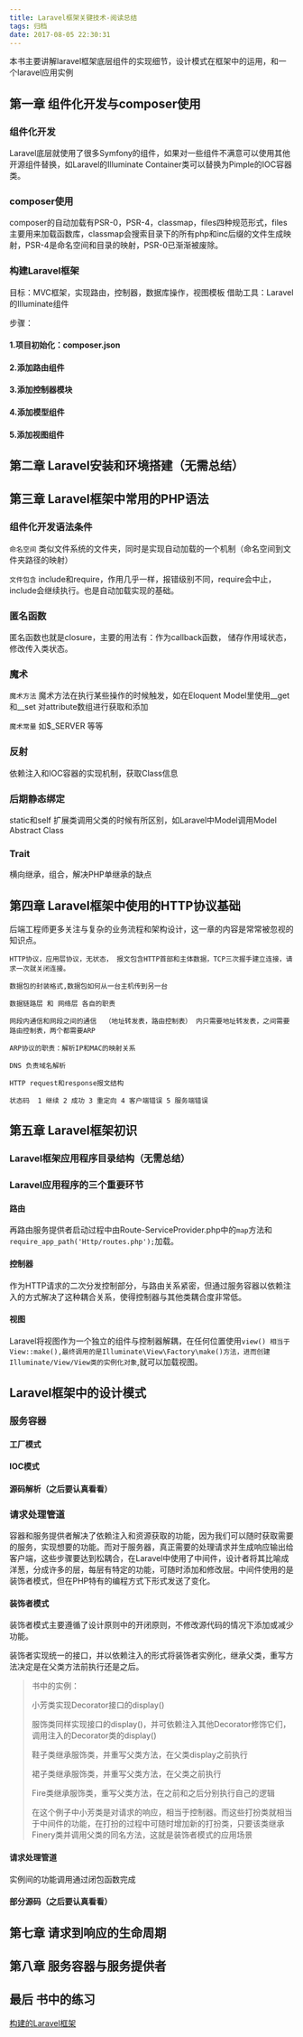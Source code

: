 ```yaml
---
title: Laravel框架关键技术-阅读总结
tags: 归档
date: 2017-08-05 22:30:31
---
```


本书主要讲解laravel框架底层组件的实现细节，设计模式在框架中的运用，和一个laravel应用实例

<!-- more -->

## 第一章 组件化开发与composer使用

### 组件化开发
Laravel底层就使用了很多Symfony的组件，如果对一些组件不满意可以使用其他开源组件替换，如Laravel的Illuminate Container类可以替换为Pimple的IOC容器类。

### composer使用
composer的自动加载有PSR-0，PSR-4，classmap，files四种规范形式，files主要用来加载函数库，classmap会搜索目录下的所有php和inc后缀的文件生成映射，PSR-4是命名空间和目录的映射，PSR-0已渐渐被废除。

### 构建Laravel框架

目标：MVC框架，实现路由，控制器，数据库操作，视图模板
借助工具：Laravel的Illuminate组件

步骤：
#### 1.项目初始化：composer.json
#### 2.添加路由组件 
#### 3.添加控制器模块
#### 4.添加模型组件
#### 5.添加视图组件

## 第二章 Laravel安装和环境搭建（无需总结）

## 第三章 Laravel框架中常用的PHP语法
### 组件化开发语法条件
`命名空间` 
类似文件系统的文件夹，同时是实现自动加载的一个机制（命名空间到文件夹路径的映射）

`文件包含`
include和require，作用几乎一样，报错级别不同，require会中止，include会继续执行。也是自动加载实现的基础。

### 匿名函数
匿名函数也就是closure，主要的用法有：作为callback函数， 储存作用域状态，修改传入类状态。

### 魔术
`魔术方法`
魔术方法在执行某些操作的时候触发，如在Eloquent Model里使用__get和__set 对attribute数组进行获取和添加

`魔术常量`
如$_SERVER 等等

### 反射
依赖注入和IOC容器的实现机制，获取Class信息

### 后期静态绑定
static和self 扩展类调用父类的时候有所区别，如Laravel中Model调用Model Abstract Class

### Trait
横向继承，组合，解决PHP单继承的缺点

## 第四章 Laravel框架中使用的HTTP协议基础
后端工程师更多关注与复杂的业务流程和架构设计，这一章的内容是常常被忽视的知识点。



```
HTTP协议，应用层协议，无状态， 报文包含HTTP首部和主体数据，TCP三次握手建立连接，请求一次就关闭连接。
```

```数据链路层 和 网络层 各自的职责
数据包的封装格式,数据包如何从一台主机传到另一台
```

```
数据链路层 和 网络层 各自的职责
```

```
网段内通信和网段之间的通信  （地址转发表，路由控制表） 内只需要地址转发表，之间需要路由控制表，两个都需要ARP
```

```
ARP协议的职责：解析IP和MAC的映射关系
```

```
DNS 负责域名解析
```

```
HTTP request和response报文结构

状态码  1 继续 2 成功 3 重定向 4 客户端错误 5 服务端错误
```

## 第五章 Laravel框架初识

### Laravel框架应用程序目录结构（无需总结）



### Laravel应用程序的三个重要环节
#### 路由

再路由服务提供者启动过程中由Route-ServiceProvider.php中的`map`方法和`require_app_path('Http/routes.php');`加载。

#### 控制器

作为HTTP请求的二次分发控制部分，与路由关系紧密，但通过服务容器以依赖注入的方式解决了这种耦合关系，使得控制器与其他类耦合度非常低。

#### 视图

Laravel将视图作为一个独立的组件与控制器解耦，在任何位置使用`view() 相当于View::make(),最终调用的是Illuminate\View\Factory\make()方法，进而创建Illuminate/View/View类的实例化对象`,就可以加载视图。

## Laravel框架中的设计模式

### 服务容器

#### 工厂模式



#### IOC模式



#### 源码解析（之后要认真看看）



### 请求处理管道

容器和服务提供者解决了依赖注入和资源获取的功能，因为我们可以随时获取需要的服务，实现想要的功能。而对于服务器，真正需要的处理请求并生成响应输出给客户端，这些步骤要达到松耦合，在Laravel中使用了中间件，设计者将其比喻成洋葱，分成许多的层，每层有特定的功能，可随时添加和修改层。中间件使用的是装饰者模式，但在PHP特有的编程方式下形式发送了变化。

#### 装饰者模式

装饰者模式主要遵循了设计原则中的开闭原则，不修改源代码的情况下添加或减少功能。

装饰者实现统一的接口，并以依赖注入的形式将装饰者实例化，继承父类，重写方法决定是在父类方法前执行还是之后。

> 书中的实例：
>
> 小芳类实现Decorator接口的display()
>
> 服饰类同样实现接口的display()，并可依赖注入其他Decorator修饰它们，调用注入的Decorator类的display()
>
> 鞋子类继承服饰类，并重写父类方法，在父类display之前执行
>
> 裙子类继承服饰类，并重写父类方法，在父类之前执行
>
> Fire类继承服饰类，重写父类方法，在之前和之后分别执行自己的逻辑
>
> 在这个例子中小芳类是对请求的响应，相当于控制器。而这些打扮类就相当于中间件的功能，在打扮的过程中可随时增加新的打扮类，只要该类继承Finery类并调用父类的同名方法，这就是装饰者模式的应用场景



#### 请求处理管道

实例间的功能调用通过闭包函数完成



#### 部分源码（之后要认真看看）



## 第七章 请求到响应的生命周期

## 第八章 服务容器与服务提供者

## 最后 书中的练习

[构建的Laravel框架](github)

